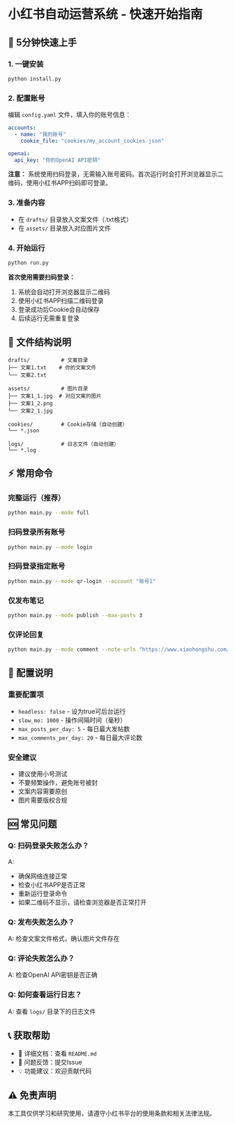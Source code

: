 # 小红书自动运营系统 - 快速开始指南

## 🚀 5分钟快速上手

### 1. 一键安装
```bash
python install.py
```

### 2. 配置账号
编辑 `config.yaml` 文件，填入你的账号信息：
```yaml
accounts:
  - name: "我的账号"
    cookie_file: "cookies/my_account_cookies.json"

openai:
  api_key: "你的OpenAI API密钥"
```

**注意：** 系统使用扫码登录，无需输入账号密码。首次运行时会打开浏览器显示二维码，使用小红书APP扫码即可登录。

### 3. 准备内容
- 在 `drafts/` 目录放入文案文件（.txt格式）
- 在 `assets/` 目录放入对应图片文件

### 4. 开始运行
```bash
python run.py
```

**首次使用需要扫码登录：**
1. 系统会自动打开浏览器显示二维码
2. 使用小红书APP扫描二维码登录
3. 登录成功后Cookie会自动保存
4. 后续运行无需重复登录

## 📁 文件结构说明

```
drafts/          # 文案目录
├── 文案1.txt    # 你的文案文件
└── 文案2.txt

assets/          # 图片目录  
├── 文案1_1.jpg  # 对应文案的图片
├── 文案1_2.png
└── 文案2_1.jpg

cookies/         # Cookie存储（自动创建）
└── *.json

logs/            # 日志文件（自动创建）
└── *.log
```

## ⚡ 常用命令

### 完整运行（推荐）
```bash
python main.py --mode full
```

### 扫码登录所有账号
```bash
python main.py --mode login
```

### 扫码登录指定账号
```bash
python main.py --mode qr-login --account "账号1"
```

### 仅发布笔记
```bash
python main.py --mode publish --max-posts 3
```

### 仅评论回复
```bash
python main.py --mode comment --note-urls "https://www.xiaohongshu.com/explore/xxx"
```

## 🔧 配置说明

### 重要配置项
- `headless: false` - 设为true可后台运行
- `slow_mo: 1000` - 操作间隔时间（毫秒）
- `max_posts_per_day: 5` - 每日最大发帖数
- `max_comments_per_day: 20` - 每日最大评论数

### 安全建议
- 建议使用小号测试
- 不要频繁操作，避免账号被封
- 文案内容需要原创
- 图片需要版权合规

## 🆘 常见问题

### Q: 扫码登录失败怎么办？
A: 
- 确保网络连接正常
- 检查小红书APP是否正常
- 重新运行登录命令
- 如果二维码不显示，请检查浏览器是否正常打开

### Q: 发布失败怎么办？
A: 检查文案文件格式，确认图片文件存在

### Q: 评论失败怎么办？
A: 检查OpenAI API密钥是否正确

### Q: 如何查看运行日志？
A: 查看 `logs/` 目录下的日志文件

## 📞 获取帮助

- 📖 详细文档：查看 `README.md`
- 🐛 问题反馈：提交Issue
- 💡 功能建议：欢迎贡献代码

## ⚠️ 免责声明

本工具仅供学习和研究使用，请遵守小红书平台的使用条款和相关法律法规。 